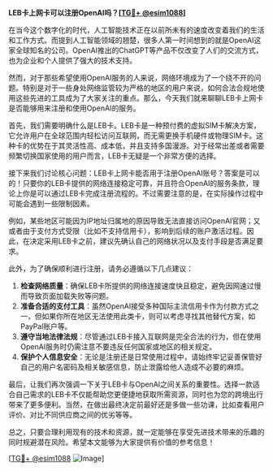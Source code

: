 **LEB卡上网卡可以注册OpenAI吗？[[TG💪+ @esim1088](https://t.me/s/esim1088)]**

在当今这个数字化的时代，人工智能技术正在以前所未有的速度改变着我们的生活和工作方式。而提到人工智能领域的翘楚，很多人第一时间想到的就是OpenAI这家全球知名的公司。OpenAI推出的ChatGPT等产品不仅改变了人们的交流方式，也为企业和个人提供了强大的技术支持。

然而，对于那些希望使用OpenAI服务的人来说，网络环境成为了一个绕不开的问题。特别是对于一些身处网络监管较为严格的地区的用户来说，如何合法合规地使用这些先进的工具成为了大家关注的重点。那么，今天我们就来聊聊LEB卡上网卡是否能够用来注册和使用OpenAI的服务。

首先，我们需要明确什么是LEB卡。LEB卡是一种预付费的虚拟SIM卡解决方案，它允许用户在全球范围内轻松访问互联网，而无需更换手机硬件或物理SIM卡。这种卡的优势在于其灵活性高、成本低，并且支持多国漫游。对于经常出差或者需要频繁切换国家使用的用户而言，LEB卡无疑是一个非常方便的选择。

接下来我们讨论核心问题：LEB卡上网卡能否用于注册OpenAI账号？答案是可以的！只要你的LEB卡提供的网络连接稳定可靠，并且符合OpenAI的服务条款，理论上你是可以通过LEB卡完成注册流程的。不过需要注意的是，在实际操作过程中可能会遇到一些限制因素。

例如，某些地区可能因为IP地址归属地的原因导致无法直接访问OpenAI官网；又或者由于支付方式受限（比如不支持信用卡），影响到后续的账户激活过程。因此，在决定采用LEB卡之前，建议先确认自己的网络状况以及支付手段是否满足要求。

此外，为了确保顺利进行注册，请务必遵循以下几点建议：

1. **检查网络质量**：确保LEB卡所提供的网络连接速度快且稳定，避免因网速过慢而导致页面加载失败等问题。
2. **准备合适的支付工具**：虽然OpenAI接受多种国际主流信用卡作为付款方式之一，但如果你所在地区无法使用此类卡，则可以考虑寻找其他替代方案，如PayPal账户等。
3. **遵守当地法律法规**：尽管通过LEB卡接入互联网是完全合法的行为，但在使用OpenAI服务时仍需注意不要违反任何国家或地区的相关规定。
4. **保护个人信息安全**：无论是注册还是日常使用过程中，请始终牢记妥善保管好自己的用户名密码及相关敏感信息，防止泄露给他人造成不必要的麻烦。

最后，让我们再次强调一下关于LEB卡与OpenAI之间关系的重要性。选择一款适合自己需求的LEB卡不仅能帮助您更便捷地获取所需资源，同时也为您的跨境出行带来了更多便利。当然，在做出最终决定前最好还是多做一些功课，比如查看用户评价、对比不同供应商之间的优劣等等。

总之，只要合理利用现有的技术和资源，就一定能够在享受先进技术带来的乐趣的同时规避潜在风险。希望本文能够为大家提供有价值的参考信息！

[[TG💪+ @esim1088](https://t.me/s/esim1088) ![Image](https://i.postimg.cc/4NQfJmqS/Snipaste-2025-05-13-00-14-12.png)]
